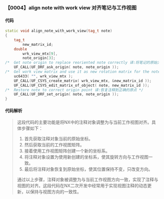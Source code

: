 ### 【0004】align note with work view 对齐笔记与工作视图

#### 代码

```cpp
static void align_note_with_work_view(tag_t note)
{
    tag_t
        new_matrix_id;
    double
        wrk_view_mtx[9],
        note_origin[3];
/*  Get note origin to replace reoriented note correctly 译:将笔记的原始方向正确地替换重新定向的笔记 */
    UF_CALL(UF_DRF_ask_origin( note, note_origin ));
/*  Get work view matrix and use it as new rotation matrix for the note 译:获取工作视角矩阵，并将其用作音符的新旋转矩阵。 */
    uc6433( "", wrk_view_mtx );
    UF_CALL(UF_CSYS_create_matrix( wrk_view_mtx, &new_matrix_id ));
    UF_CALL(UF_CSYS_edit_matrix_of_object( note, new_matrix_id ));
/*  Restore note to correct origin point 译:恢复注释到正确的原点 */
    UF_CALL(UF_DRF_set_origin( note, note_origin ));
}

```

#### 代码解析

> 这段代码的主要功能是将NX中的注释对象调整为与当前工作视图对齐。具体步骤如下：
>
> 1. 首先获取注释对象当前的原始坐标。
> 2. 然后获取当前的工作视图矩阵。
> 3. 接着使用工作视图矩阵创建一个新的坐标系。
> 4. 将注释对象设置为使用新创建的坐标系，使其旋转方向与工作视图一致。
> 5. 最后将注释对象恢复到原始坐标，使其位置保持不变，只改变方向。
>
> 通过以上步骤，注释对象被调整为与当前工作视图方向一致，实现了注释与视图的对齐。这段代码在NX二次开发中经常用于实现视图注释的动态更新，以保持与视图方向的一致性。
>
